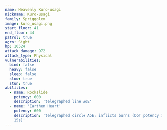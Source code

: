 ```yaml
---
name: Heavenly Kuro-usagi
nickname: Kuro-usagi
family: Spriggolem
image: kuro_usagi.png
start_floor: 41
end_floor: 44
patrol: true
agro: Sight
hp: 10524
attack_damage: 972
attack_type: Physical
vulnerabilities:
  bind: false
  heavy: false
  sleep: false
  slow: true
  stun: true
abilities:
  - name: Rockslide
    potency: 600
    description: 'telegraphed line AoE'
  - name: 'Earthen Heart'
    potency: 600
    description: 'telegraphed circle AoE; inflicts burns (DoT potency 100,
    15s)'
---
```


